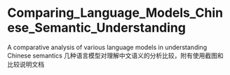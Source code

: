 # Comparing_Language_Models_Chinese_Semantic_Understanding
A comparative analysis of various language models in understanding Chinese semantics 几种语言模型对理解中文语义的分析比较，附有使用截图和比较说明文档
